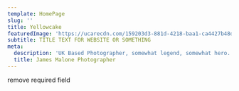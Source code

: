 ```yaml
---
template: HomePage
slug: ''
title: Yellowcake
featuredImage: 'https://ucarecdn.com/159203d3-881d-4218-baa1-ca4427b48d0d/'
subtitle: TITLE TEXT FOR WEBSITE OR SOMETHING
meta:
  description: 'UK Based Photographer, somewhat legend, somewhat hero.'
  title: James Malone Photographer
---
```

remove required field
